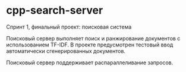 # cpp-search-server

Спринт 1, финальный проект: поисковая система

Поисковый сервер выполняет поиск и ранжирование документов с использованием TF-IDF. В проекте предусмотрен тестовый ввод автоматически сгенерированных документов.

Поисковый сервер поддерживает распараллеливание запросов.

